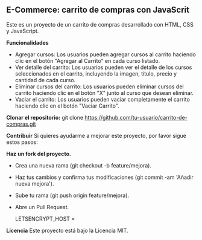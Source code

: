 ## E-Commerce: carrito de compras con JavaScrit 

Este es un proyecto de un carrito de compras desarrollado con HTML, CSS y JavaScript. 

**Funcionalidades**
- Agregar cursos: Los usuarios pueden agregar cursos al carrito haciendo clic en el botón "Agregar al Carrito" en cada curso listado.
- Ver detalle del carrito: Los usuarios pueden ver el detalle de los cursos seleccionados en el carrito, incluyendo la imagen, título, precio y cantidad de cada curso.
- Eliminar cursos del carrito: Los usuarios pueden eliminar cursos del carrito haciendo clic en el botón "X" junto al curso que desean eliminar.
- Vaciar el carrito: Los usuarios pueden vaciar completamente el carrito haciendo clic en el botón "Vaciar Carrito".

**Clonar el repositorio:**
git clone https://github.com/tu-usuario/carrito-de-compras.git

**Contribuir**
Si quieres ayudarme a mejorar este proyecto, por favor sigue estos pasos:

**Haz un fork del proyecto.**
- Crea una nueva rama (git checkout -b feature/mejora).
- Haz tus cambios y confirma tus modificaciones (git commit -am 'Añadir nueva mejora').
- Sube tu rama (git push origin feature/mejora).
- Abre un Pull Request.

  LETSENCRYPT_HOST = 

**Licencia**
Este proyecto está bajo la Licencia MIT.
